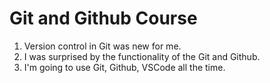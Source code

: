 # Git and Github Course
1. Version control in Git was new for me.
2. I was surprised by the functionality of the Git and Github.
3. I'm going to use Git, Github, VSCode all the time.
